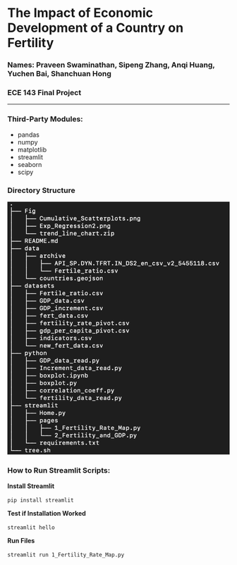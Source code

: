 # The Impact of Economic Development of a Country on Fertility 
### Names: Praveen Swaminathan, Sipeng Zhang, Anqi Huang, Yuchen Bai, Shanchuan Hong
### ECE 143 Final Project

------

### Third-Party Modules:

- pandas
- numpy
- matplotlib
- streamlit
- seaborn
- scipy

### Directory Structure
![](Tree.png)

### How to Run Streamlit Scripts:

**Install Streamlit**

``pip install streamlit``

**Test if Installation Worked**

``streamlit hello``

**Run Files**

``streamlit run 1_Fertility_Rate_Map.py``

